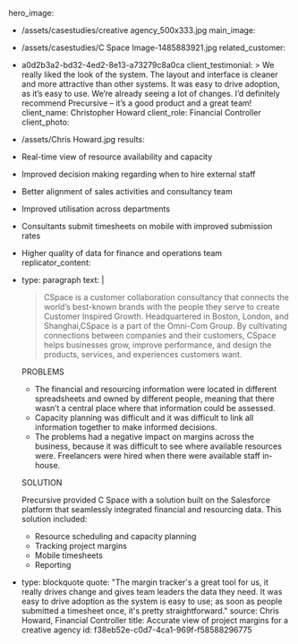 hero_image:
  - /assets/casestudies/creative agency_500x333.jpg
main_image:
  - /assets/casestudies/C Space Image-1485883921.jpg
related_customer:
  - a0d2b3a2-bd32-4ed2-8e13-a73279c8a0ca
client_testimonial: >
  We really liked the look of the system. The layout and interface is cleaner and more attractive than
  other systems. It was easy to drive adoption, as it’s easy to use. We’re already seeing a lot of
  changes. I’d definitely recommend Precursive – it’s a good product and a great team!
client_name: Christopher Howard
client_role: Financial Controller
client_photo:
  - /assets/Chris Howard.jpg
results:
  - Real-time view of resource availability and capacity
  - Improved decision making regarding when to hire external staff
  - Better alignment of sales activities and consultancy team
  - Improved utilisation across departments
  - Consultants submit timesheets on mobile with improved submission rates
  - Higher quality of data for finance and operations team
replicator_content:
  - 
    type: paragraph
    text: |
      > CSpace is a customer collaboration consultancy that connects the world’s best-known brands with the people they serve to create Customer Inspired Growth. Headquartered in Boston, London, and Shanghai,CSpace is a part of the Omni-Com Group. By cultivating connections between companies and their customers, CSpace helps businesses grow, improve performance, and design the products, services, and experiences customers want.
      
      PROBLEMS
      
      + The financial and resourcing information were located in different spreadsheets and owned by different people, meaning that there wasn’t a central place where that information could be assessed.
        
      + Capacity planning was difficult and it was difficult to link all information together to make informed decisions.
       
      + The problems had a negative impact on margins across the business, because it was difficult to see where available resources were. Freelancers were hired when there were available staff in-house.
      
      SOLUTION
      
      Precursive provided C Space with a solution built on the Salesforce platform that seamlessly integrated financial and resourcing data. This solution included:
      
      + Resource scheduling and capacity planning
      + Tracking project margins
      + Mobile timesheets
      + Reporting
  - 
    type: blockquote
    quote: "The margin tracker's a great tool for us, it really drives change and gives team leaders the data they need. It was easy to drive adoption as the system is easy to use; as soon as people submitted a timesheet once, it's pretty straightforward."
    source: Chris Howard, Financial Controller
title: Accurate view of project margins for a creative agency
id: f38eb52e-c0d7-4ca1-969f-f58588296775
